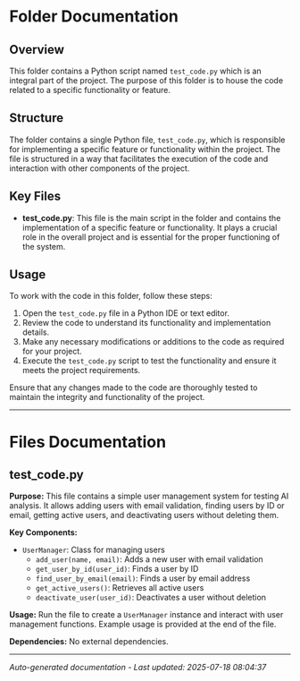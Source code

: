 # Folder Documentation

## Overview
This folder contains a Python script named `test_code.py` which is an integral part of the project. The purpose of this folder is to house the code related to a specific functionality or feature.

## Structure
The folder contains a single Python file, `test_code.py`, which is responsible for implementing a specific feature or functionality within the project. The file is structured in a way that facilitates the execution of the code and interaction with other components of the project.

## Key Files
- **test_code.py**: This file is the main script in the folder and contains the implementation of a specific feature or functionality. It plays a crucial role in the overall project and is essential for the proper functioning of the system.

## Usage
To work with the code in this folder, follow these steps:
1. Open the `test_code.py` file in a Python IDE or text editor.
2. Review the code to understand its functionality and implementation details.
3. Make any necessary modifications or additions to the code as required for your project.
4. Execute the `test_code.py` script to test the functionality and ensure it meets the project requirements.

Ensure that any changes made to the code are thoroughly tested to maintain the integrity and functionality of the project.

---

# Files Documentation

## test_code.py

**Purpose:** This file contains a simple user management system for testing AI analysis. It allows adding users with email validation, finding users by ID or email, getting active users, and deactivating users without deleting them.

**Key Components:**
- `UserManager`: Class for managing users
  - `add_user(name, email)`: Adds a new user with email validation
  - `get_user_by_id(user_id)`: Finds a user by ID
  - `find_user_by_email(email)`: Finds a user by email address
  - `get_active_users()`: Retrieves all active users
  - `deactivate_user(user_id)`: Deactivates a user without deletion

**Usage:** Run the file to create a `UserManager` instance and interact with user management functions. Example usage is provided at the end of the file.

**Dependencies:** No external dependencies.

---
*Auto-generated documentation - Last updated: 2025-07-18 08:04:37*
